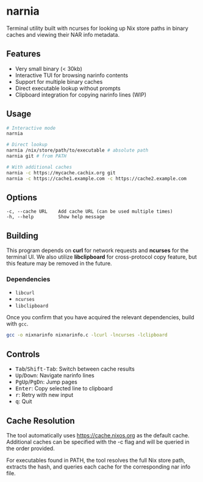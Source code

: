 <!-- markdownlint-disable MD033 -->

# narnia

Terminal utility built with ncurses for looking up Nix store paths in binary
caches and viewing their NAR info metadata.

## Features

- Very small binary (< 30kb)
- Interactive TUI for browsing narinfo contents
- Support for multiple binary caches
- Direct executable lookup without prompts
- Clipboard integration for copying narinfo lines (WIP)

## Usage

```bash
# Interactive mode
narnia

# Direct lookup
narnia /nix/store/path/to/executable # absolute path
narnia git # from PATH

# With additional caches
narnia -c https://mycache.cachix.org git
narnia -c https://cache1.example.com -c https://cache2.example.com
```

## Options

```plaintext
-c, --cache URL    Add cache URL (can be used multiple times)
-h, --help         Show help message
```

## Building

This program depends on **curl** for network requests and **ncurses** for the
terminal UI. We also utilize **libclipboard** for cross-protocol copy feature,
but this feature may be removed in the future.

### Dependencies

- `libcurl`
- `ncurses`
- `libclipboard`

Once you confirm that you have acquired the relevant dependencies, build with
`gcc`.

```bash
gcc -o nixnarinfo nixnarinfo.c -lcurl -lncurses -lclipboard
```

## Controls

- <kbd>Tab</kbd>/<kbd>Shift-Tab</kbd>: Switch between cache results
- <kbd>Up</kbd>/<kbd>Down</kbd>: Navigate narinfo lines
- <kbd>PgUp</kbd>/<kbd>PgDn</kbd>: Jump pages
- <kbd>Enter</kbd>: Copy selected line to clipboard
- <kbd>r</kbd>: Retry with new input
- <kbd>q</kbd>: Quit

## Cache Resolution

The tool automatically uses <https://cache.nixos.org> as the default cache.
Additional caches can be specified with the -c flag and will be queried in the
order provided.

For executables found in PATH, the tool resolves the full Nix store path,
extracts the hash, and queries each cache for the corresponding nar info file.
